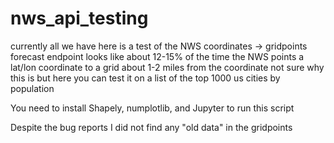# nws_api_testing

currently all we have here is a test of the NWS coordinates -> gridpoints forecast endpoint
looks like about 12-15% of the time the NWS points a lat/lon coordinate to a grid about 1-2 miles from the coordinate
not sure why this is but here you can test it on a list of the top 1000 us cities by population

You need to install Shapely, numplotlib, and Jupyter to run this script

Despite the bug reports I did not find any "old data" in the gridpoints
